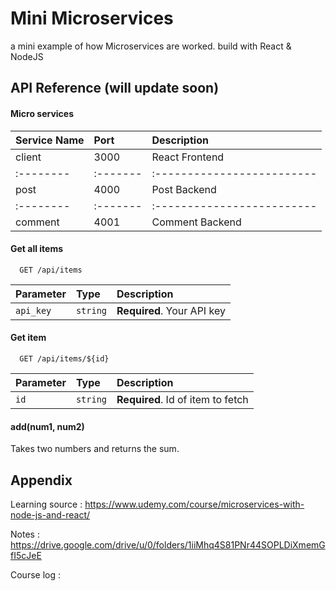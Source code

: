 
# Mini Microservices

a mini example of how Microservices are worked. build with React & NodeJS


## API Reference (will update soon)

#### Micro services
| Service Name | Port     | Description                |
| :--------    | :------- | :------------------------- |
| client       | 3000     | React Frontend             |
| :--------    | :------- | :------------------------- |
| post         | 4000     | Post Backend               |
| :--------    | :------- | :------------------------- |
| comment      | 4001     | Comment Backend            |

#### Get all items

```http
  GET /api/items
```

| Parameter | Type     | Description                |
| :-------- | :------- | :------------------------- |
| `api_key` | `string` | **Required**. Your API key |

#### Get item

```http
  GET /api/items/${id}
```

| Parameter | Type     | Description                       |
| :-------- | :------- | :-------------------------------- |
| `id`      | `string` | **Required**. Id of item to fetch |

#### add(num1, num2)

Takes two numbers and returns the sum.

  
## Appendix

Learning source : https://www.udemy.com/course/microservices-with-node-js-and-react/

Notes : https://drive.google.com/drive/u/0/folders/1iiMhq4S81PNr44SOPLDiXmemGfI5cJeE   

Course log : 

  